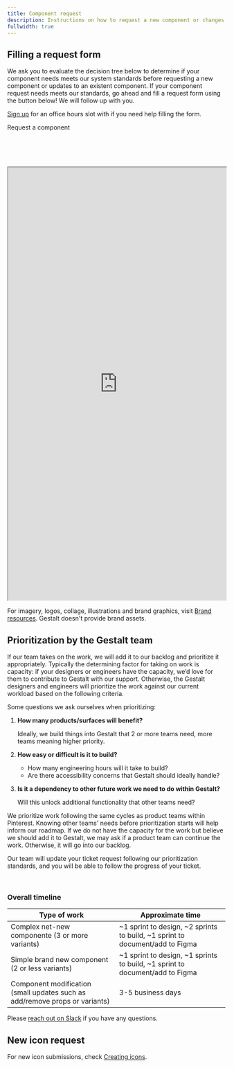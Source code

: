 ```yaml
---
title: Component request 
description: Instructions on how to request a new component or changes to an existent component.
fullwidth: true
---
```

## Filling a request form 

We ask you to evaluate the decision tree below to determine if your component needs meets our system standards before requesting a new component or updates to an existent component.
If your component request needs meets our standards, go ahead and fill a request form using the button below! We will follow up with you. 

[Sign up](https://pinch.pinadmin.com/gestaltSignUp) for an office hours slot with if you need help filling the form. 
<br/>

<ActionButton href="http://pinch.pinadmin.com/component-request"> Request a component</ActionButton>

<br/>
<br/>

<br/>
<br/>

<iframe style={{border:0}} width="100%" height="1000" src="https://www.figma.com/embed?embed_host=share&url=https%3A%2F%2Fwww.figma.com%2Ffile%2FKKKHtAgSzA1ZyBX7zGTtny%2FTeam-support%3Fnode-id%3D1233%253A1931%26t%3DYRe7GMYv5iuD4Em6-1" allowFullScreen></iframe>

For imagery, logos, collage, illustrations and brand graphics, visit [Brand resources](https://brand.pinterest.com/resources). Gestalt doesn't provide brand assets. 

## Prioritization by the Gestalt team

If our team takes on the work, we will add it to our backlog and prioritize it appropriately. Typically the determining factor for taking on work is capacity: if your designers or engineers have the capacity, we’d love for them to contribute to Gestalt with our support. Otherwise, the Gestalt designers and engineers will prioritize the work against our current workload based on the following criteria.

Some questions we ask ourselves when prioritizing:

1. **How many products/surfaces will benefit?**

    Ideally, we build things into Gestalt that 2 or more teams need, more teams meaning higher priority.

2. **How easy or difficult is it to build?**

    - How many engineering hours will it take to build?
    - Are there accessibility concerns that Gestalt should ideally handle?

2. **Is it a dependency to other future work we need to do within Gestalt?**

    Will this unlock additional functionality that other teams need?

We prioritize work following the same cycles as product teams within Pinterest. Knowing other teams' needs before prioritization starts will help inform our roadmap. If we do not have the capacity for the work but believe we should add it to Gestalt, we may ask if a product team can continue the work. Otherwise, it will go into our backlog.

Our team will update your ticket request following our prioritization standards, and you will be able to follow the progress of your ticket. 

<br/>

### Overall timeline

| Type of work             | Approximate time                                                                                                                                                                                                                                                                                                                                                                                                                                                                                                                                     |
|----------------------|------------------------------------------------------------------------------------------------------------------------------------------------------------------------------------------------------------------------------------------------------------------------------------------------------------------------------------------------------------------------------------------------------------------------------------------------------------------------------------------------------------------------------------------|
| Complex net-new componente (3 or more variants)       | ~1 sprint to design, ~2 sprints to build, ~1 sprint to document/add to Figma                                                                                                                                                                                                                                                                                                                                                                                                                                                                                                  |
| Simple brand new component (2 or less variants)        | ~1 sprint to design, ~1 sprints to build, ~1 sprint to document/add to Figma |
| Component modification (small updates such as add/remove props or variants)      | 3-5 business days                                                                                                                |


Please [reach out on Slack](https://pinch.pinadmin.com/gestaltSlackDesign) if you have any questions.

## New icon request

For new icon submissions, check [Creating icons](https://gestalt.pinterest.systems/foundations/iconography/creating_icons).


